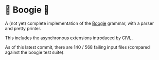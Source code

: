 # :man_dancing: Boogie :man_dancing:

A (not yet) complete implementation of the [Boogie](https://github.com/boogie-org/boogie) grammar, with a parser and pretty printer.

This includes the asynchronous extensions introduced by CIVL.

As of this latest commit, there are 140 / 568 failing input files (compared against the boogie test suite).

